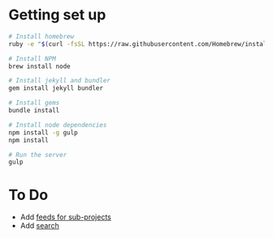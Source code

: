 # Getting set up
```sh
# Install homebrew
ruby -e "$(curl -fsSL https://raw.githubusercontent.com/Homebrew/install/master/install)"

# Install NPM
brew install node

# Install jekyll and bundler
gem install jekyll bundler

# Install gems
bundle install

# Install node dependencies
npm install -g gulp
npm install

# Run the server
gulp
```

# To Do
- Add [feeds for sub-projects](https://github.com/recurser/jekyll-plugins#usage-1)
- Add [search](http://dreamand.me/web/fulltext-search-at-jekyll-site/)